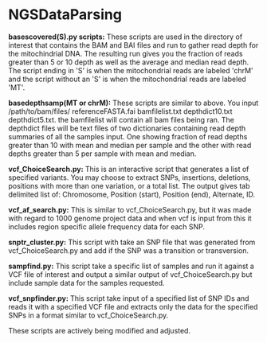 # NGSDataParsing

**basescovered(S).py scripts:** These scripts are used in the directory of interest that contains the BAM and BAI files and run to gather read depth for the mitochindrial DNA. The resulting run gives you the fraction of reads greater than 5 or 10 depth as well as the average and median read depth. The script ending in 'S' is when the mitochondrial reads are labeled 'chrM' and the script without an 'S' is when the mitochondrial reads are labeled 'MT'.

**basedepthsamp(MT or chrM):** These scripts are similar to above. You input /path/to/bam/files/ referenceFASTA.fai bamfilelist.txt depthdict10.txt depthdict5.txt. the bamfilelist will contain all bam files being ran. The depthdict files will be text files of two dictionaries containing read depth summaries of all the samples input. One showing fraction of read depths greater than 10 with mean and median per sample and the other with read depths greater than 5 per sample with mean and median.

**vcf_ChoiceSearch.py:** This is an interactive script that generates a list of specified variants. You may choose to extract SNPs, insertions, deletions, positions with more than one variation, or a total list. The output gives tab delimited list of: Chromosome, Position (start), Position (end), Alternate, ID.

**vcf_af_search.py:** This is similar to vcf_ChoiceSearch.py, but it was made with regard to 1000 genome project data and when vcf is input from this it includes region specific allele frequency data for each SNP.

**snptr_cluster.py:** This script with take an SNP file that was generated from vcf_ChoiceSearch.py and add if the SNP was a transition or transversion.

**sampfind.py:** This script take a specific list of samples and run it against a VCF file of interest and output a similar output of vcf_ChoiceSearch.py but include sample data for the samples requested.

**vcf_snpfinder.py:** This script take input of a specified list of SNP IDs and reads it with a specified VCF file and extracts only the data for the specified SNPs in a format similar to vcf_ChoiceSearch.py.

These scripts are actively being modified and adjusted.
